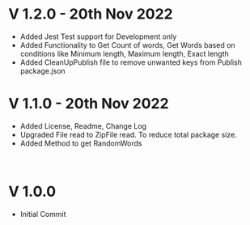 # V 1.2.0 - 20th Nov 2022

- Added Jest Test support for Development only
- Added Functionality to Get Count of words, Get Words based on conditions like Minimum length, Maximum length, Exact length
- Added CleanUpPublish file to remove unwanted keys from Publish package.json

# V 1.1.0 - 20th Nov 2022

- Added License, Readme, Change Log
- Upgraded File read to ZipFile read. To reduce total package size.
- Added Method to get RandomWords

<br/>

# V 1.0.0

- Initial Commit
